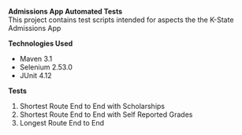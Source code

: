 <b>Admissions App Automated Tests</b>
<br>
This project contains test scripts intended for aspects the the K-State Admissions App

<b>Technologies Used</b>
<ul>
<li>Maven 3.1
<li>Selenium 2.53.0
<li>JUnit 4.12
</ul>

<b>Tests</b>
<ol>
<li>Shortest Route End to End with Scholarships
<li>Shortest Route End to End with Self Reported Grades
<li>Longest Route End to End
</ol>
